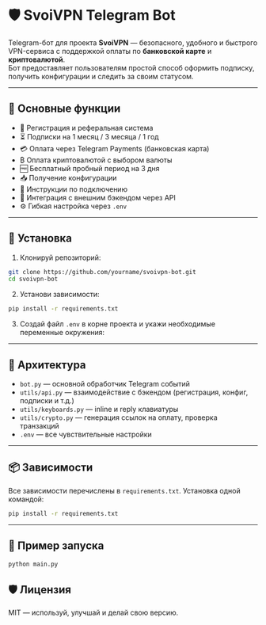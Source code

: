 
# 🛡️ SvoiVPN Telegram Bot

Telegram-бот для проекта **SvoiVPN** — безопасного, удобного и быстрого VPN-сервиса с поддержкой оплаты по **банковской карте** и **криптовалютой**.  
Бот предоставляет пользователям простой способ оформить подписку, получить конфигурации и следить за своим статусом.  

---

## 🚀 Основные функции

- 🔐 Регистрация и реферальная система  
- ⏳ Подписки на 1 месяц / 3 месяца / 1 год  
- 💳 Оплата через Telegram Payments (банковская карта)  
- ₿ Оплата криптовалютой с выбором валюты  
- 🆓 Бесплатный пробный период на 3 дня  
- 📥 Получение конфигурации  
- 📖 Инструкции по подключению  
- 🧠 Интеграция с внешним бэкендом через API  
- ⚙️ Гибкая настройка через `.env`

---

## 🧩 Установка

1. Клонируй репозиторий:

```bash
git clone https://github.com/yourname/svoivpn-bot.git
cd svoivpn-bot
```

2. Установи зависимости:

```bash
pip install -r requirements.txt
```

3. Создай файл `.env` в корне проекта и укажи необходимые переменные окружения:


---

## 🧠 Архитектура

- `bot.py` — основной обработчик Telegram событий
- `utils/api.py` — взаимодействие с бэкендом (регистрация, конфиг, подписки и т.д.)
- `utils/keyboards.py` — inline и reply клавиатуры
- `utils/crypto.py` — генерация ссылок на оплату, проверка транзакций
- `.env` — все чувствительные настройки

---

## 📦 Зависимости

Все зависимости перечислены в `requirements.txt`. Установка одной командой:

```bash
pip install -r requirements.txt
```

---

## 📌 Пример запуска

```bash
python main.py
```

## 🛡️ Лицензия

MIT — используй, улучшай и делай свою версию.
